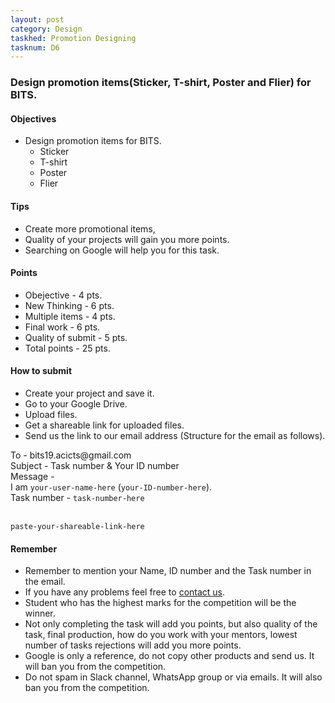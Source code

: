 ```yaml
---
layout: post
category: Design
taskhed: Promotion Designing
tasknum: D6
---
```

### Design promotion items(Sticker, T-shirt, Poster and Flier) for BITS.


#### **Objectives**

- Design promotion items for BITS.
    - Sticker
    - T-shirt
    - Poster
    - Flier

#### **Tips**

- Create more promotional items,
- Quality of your projects will gain you more points.
- Searching on Google will help you for this task.


#### **Points**

- Obejective - 4 pts.
- New Thinking - 6 pts.
- Multiple items - 4 pts.
- Final work - 6 pts.
- Quality of submit - 5 pts.
- <div class="total">Total points - 25 pts.</div>

#### **How to submit**

- Create your project and save it.
- Go to your Google Drive.
- Upload files.
- Get a shareable link for uploaded files.
- Send us the link to our email address (Structure for the email as follows).

<div class="highlightcode">
To - bits19.acicts@gmail.com
<br/>
Subject - Task number & Your ID number
<br/>
Message -
<br/>
I am <code>your-user-name-here</code> (<code>your-ID-number-here</code>).
<br/>
Task number - <code>task-number-here</code>
<br/><br/>

<code>paste-your-shareable-link-here</code>
<br/>
</div>

#### **Remember**
- Remember to mention your Name, ID number and the Task number in the email.
- If you have any problems feel free to <a href="../contact.html" target="_blank">contact us</a>.
- Student who has the highest marks for the competition will be the winner.
- Not only completing the task will add you points, but also quality of the task, final production, how do you work with your mentors, lowest number of tasks rejections will add you more points.
- Google is only a reference, do not copy other products and send us. It will ban you from the competition.
- Do not spam in Slack channel, WhatsApp group or via emails. It will also ban you from the competition.
